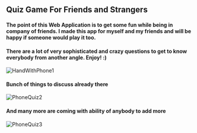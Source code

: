 ## Quiz Game For Friends and Strangers

#### The point of this Web Application is to get some fun while being in company of friends. I made this app for myself and my friends and will be happy if someone would play it too.

#### There are a lot of very sophisticated and crazy questions to get to know everybody from another angle. Enjoy! :)

![HandWithPhone1](https://user-images.githubusercontent.com/35813564/159143046-69b2c91f-3639-4cba-bfee-5be74b7ee10d.png)

#### Bunch of things to discuss already there

![PhoneQuiz2](https://user-images.githubusercontent.com/35813564/159143053-b1766eed-cd00-447f-8259-dc3ac05cb7f2.png)

#### And many more are coming with ability of anybody to add more

![PhoneQuiz3](https://user-images.githubusercontent.com/35813564/159143054-ab49ee4f-39c6-424c-944c-0d305fc41a9a.png)

